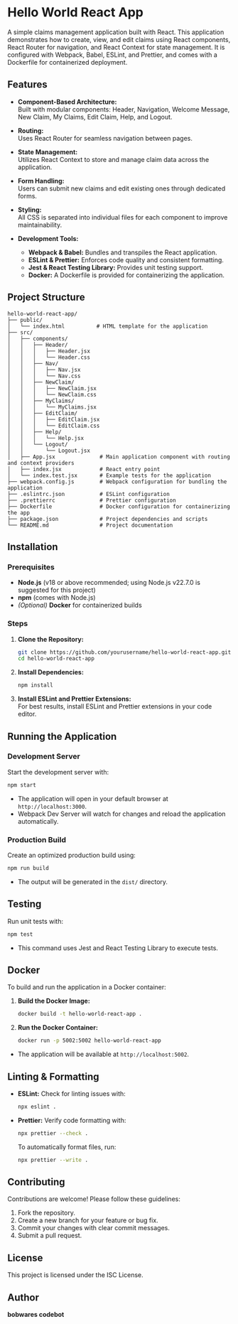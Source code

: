 # Hello World React App

A simple claims management application built with React. This application demonstrates how to create, view, and edit claims using React components, React Router for navigation, and React Context for state management. It is configured with Webpack, Babel, ESLint, and Prettier, and comes with a Dockerfile for containerized deployment.

## Features

- **Component-Based Architecture:**  
  Built with modular components: Header, Navigation, Welcome Message, New Claim, My Claims, Edit Claim, Help, and Logout.

- **Routing:**  
  Uses React Router for seamless navigation between pages.

- **State Management:**  
  Utilizes React Context to store and manage claim data across the application.

- **Form Handling:**  
  Users can submit new claims and edit existing ones through dedicated forms.

- **Styling:**  
  All CSS is separated into individual files for each component to improve maintainability.

- **Development Tools:**
  - **Webpack & Babel:** Bundles and transpiles the React application.
  - **ESLint & Prettier:** Enforces code quality and consistent formatting.
  - **Jest & React Testing Library:** Provides unit testing support.
  - **Docker:** A Dockerfile is provided for containerizing the application.

## Project Structure

```plaintext
hello-world-react-app/
├── public/
│   └── index.html          # HTML template for the application
├── src/
│   ├── components/
│   │   ├── Header/
│   │   │   ├── Header.jsx
│   │   │   └── Header.css
│   │   ├── Nav/
│   │   │   ├── Nav.jsx
│   │   │   └── Nav.css
│   │   ├── NewClaim/
│   │   │   ├── NewClaim.jsx
│   │   │   └── NewClaim.css
│   │   ├── MyClaims/
│   │   │   └── MyClaims.jsx
│   │   ├── EditClaim/
│   │   │   ├── EditClaim.jsx
│   │   │   └── EditClaim.css
│   │   ├── Help/
│   │   │   └── Help.jsx
│   │   └── Logout/
│   │       └── Logout.jsx
│   ├── App.jsx              # Main application component with routing and context providers
│   ├── index.jsx            # React entry point
│   └── index.test.jsx       # Example tests for the application
├── webpack.config.js        # Webpack configuration for bundling the application
├── .eslintrc.json           # ESLint configuration
├── .prettierrc              # Prettier configuration
├── Dockerfile               # Docker configuration for containerizing the app
├── package.json             # Project dependencies and scripts
└── README.md                # Project documentation
```

## Installation

### Prerequisites

- **Node.js** (v18 or above recommended; using Node.js v22.7.0 is suggested for this project)
- **npm** (comes with Node.js)
- _(Optional)_ **Docker** for containerized builds

### Steps

1. **Clone the Repository:**

   ```bash
   git clone https://github.com/yourusername/hello-world-react-app.git
   cd hello-world-react-app
   ```

2. **Install Dependencies:**

   ```bash
   npm install
   ```

3. **Install ESLint and Prettier Extensions:**  
   For best results, install ESLint and Prettier extensions in your code editor.

## Running the Application

### Development Server

Start the development server with:

```bash
npm start
```

- The application will open in your default browser at `http://localhost:3000`.
- Webpack Dev Server will watch for changes and reload the application automatically.

### Production Build

Create an optimized production build using:

```bash
npm run build
```

- The output will be generated in the `dist/` directory.

## Testing

Run unit tests with:

```bash
npm test
```

- This command uses Jest and React Testing Library to execute tests.

## Docker

To build and run the application in a Docker container:

1. **Build the Docker Image:**

   ```bash
   docker build -t hello-world-react-app .
   ```

2. **Run the Docker Container:**

   ```bash
   docker run -p 5002:5002 hello-world-react-app
   ```

- The application will be available at `http://localhost:5002`.

## Linting & Formatting

- **ESLint:** Check for linting issues with:

  ```bash
  npx eslint .
  ```

- **Prettier:** Verify code formatting with:

  ```bash
  npx prettier --check .
  ```

  To automatically format files, run:

  ```bash
  npx prettier --write .
  ```

## Contributing

Contributions are welcome! Please follow these guidelines:

1. Fork the repository.
2. Create a new branch for your feature or bug fix.
3. Commit your changes with clear commit messages.
4. Submit a pull request.

## License

This project is licensed under the ISC License.

## Author

**bobwares codebot**
